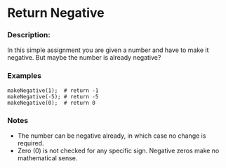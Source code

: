 # Return Negative

### Description:

In this simple assignment you are given a number and have to make it negative. But maybe the number is already negative?

### Examples
```
makeNegative(1);  # return -1
makeNegative(-5); # return -5
makeNegative(0);  # return 0
```
### Notes

- The number can be negative already, in which case no change is required.
- Zero (0) is not checked for any specific sign. Negative zeros make no mathematical sense.